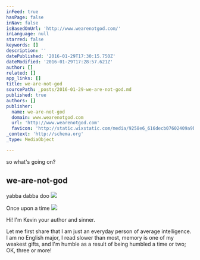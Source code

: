 ```yaml
---
inFeed: true
hasPage: false
inNav: false
isBasedOnUrl: 'http://www.wearenotgod.com/'
inLanguage: null
starred: false
keywords: []
description: ''
datePublished: '2016-01-29T17:30:15.750Z'
dateModified: '2016-01-29T17:28:57.621Z'
author: []
related: []
app_links: []
title: we-are-not-god
sourcePath: _posts/2016-01-29-we-are-not-god.md
published: true
authors: []
publisher:
  name: we-are-not-god
  domain: www.wearenotgod.com
  url: 'http://www.wearenotgod.com'
  favicon: 'http://static.wixstatic.com/media/9258e6_616decb07602409a9b91eeb9d8807877.png/v1/fill/w_16%2Ch_16%2Clg_1/9258e6_616decb07602409a9b91eeb9d8807877.png'
_context: 'http://schema.org'
_type: MediaObject

---
```

so what's going on?

<article style=""><h1>we-are-not-god</h1></article>

yabba dabba doo
![](https://the-grid-user-content.s3-us-west-2.amazonaws.com/a3dbde79-0d0e-466e-b6f5-70c5ce6d8ed1.jpg)

Once upon a time
![](https://the-grid-user-content.s3-us-west-2.amazonaws.com/1117ffb4-e6a8-4703-9c66-7ea9f0118911.jpg)

Hi! I'm Kevin your
author and sinner. 

Let me first share
that I am just an everyday person of average intelligence. I am no English
major, I read slower than most, memory is one of my weakest gifts, and I'm
humble as a result of being humbled a time or two; OK, three or more!